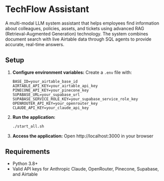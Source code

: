 # TechFlow Assistant

A multi-modal LLM system assistant that helps employees find information about colleagues, policies, assets, and tickets using advanced RAG (Retrieval-Augmented Generation) technology. The system combines document search with live Airtable data through SQL agents to provide accurate, real-time answers.

## Setup

1. **Configure environment variables:**
   Create a `.env` file with:
   ```
   BASE_ID=your_airtable_base_id
   AIRTABLE_API_KEY=your_airtable_api_key
   PINECONE_API_KEY=your_pinecone_key
   SUPABASE_URL=your_supabase_url
   SUPABASE_SERVICE_ROLE_KEY=your_supabase_service_role_key
   OPENROUTER_API_KEY=your_openrouter_key
   CLAUDE_API_KEY=your_claude_api_key
   ```

2. **Run the application:**
   ```bash
   ./start_all.sh
   ```

3. **Access the application:**
   Open http://localhost:3000 in your browser

## Requirements

- Python 3.8+
- Valid API keys for Anthropic Claude, OpenRouter, Pinecone, Supabase, and Airtable